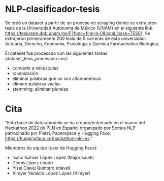 # NLP-clasificador-tesis

Se creó un dataset a partir de un proceso de scraping donde se extrajeron tesis de la Universidad Autónoma de México (UNAM) en el siguiente link: https://tesiunam.dgb.unam.mx/F?func=find-b-0&local_base=TES01. Se extrajeron primeramente 200 tesis de 5 carreras de esta universidad: Actuaría, Derecho, Economía, Psicología y Química Farmacéutico Biológica.

El dataset fue procesado con las siguientes tareas (dataset_tesis_procesado.csv):
- convertir a minúsculas
- tokenización
- eliminar palabras que no son alfanuméricas
- elimanr palabras vacías
- stemming: eliminar plurales

# Cita

"Esta base de datos/modelo se ha creado/entrenado en el marco del Hackathon 2022 de PLN en Español organizado por Somos NLP patrocinado por Platzi, Paperspace y Hugging Face: https://huggingface.co/hackathon-pln-es."

Miembros de equipo (user de Hugging Face):
- Isacc Isahias López López (MajorIsaiah)
- Dionis López (inoid)
- Yisel Clavel Quintero (clavel)
- Ximyer Yeraldin López López (Ximyer)
